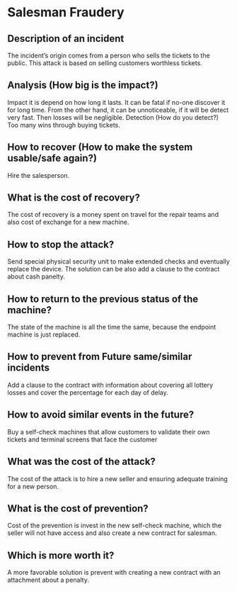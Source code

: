 # Salesman Fraudery
## Description of an incident
The incident’s origin comes from a person who sells the tickets to the public. This attack is based on selling customers worthless tickets.
## Analysis (How big is the impact?)
Impact it is depend on how long it lasts. It can be fatal if no-one discover it for long time. From the other hand, it can be unnoticeable, if it will be detect very fast. Then losses will be negligible.
Detection (How do you detect?)
Too many wins through buying tickets.
## How to recover (How to make the system usable/safe again?)
Hire the salesperson.
## What is the cost of recovery?
The cost of recovery is a money spent on travel for the repair teams and also cost of exchange for a new machine.
## How to stop the attack?
Send special physical security unit to make extended checks and eventually replace the device.
The solution can be also add a clause to the contract about cash panelty.
## How to return to the previous status of the machine?
The state of the machine is all the time the same, because the endpoint machine is just replaced.
## How to prevent from Future same/similar incidents
Add a clause to the contract with information about covering all lottery losses and cover the percentage for each day of delay.
## How to avoid similar events in the future?
Buy a self-check machines that allow customers to validate their own tickets and terminal screens that face the customer
## What was the cost of the attack?
The cost of the attack is to hire a new seller and ensuring adequate training for a new person.
## What is the cost of prevention?
Cost of the prevention is invest in the new self-check machine, which the seller will not have access and also create a new contract for salesman.
## Which is more worth it?
A more favorable solution is prevent with creating a new contract with an attachment about a penalty.

